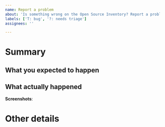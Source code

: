 ```yaml
---
name: Report a problem
about: 'Is something wrong on the Open Source Inventory? Report a problem with this template.'
labels: ['T: bug', '?: needs triage']
assignees: ''

---
```


# Summary

<!-- One sentence description of what the issue is. -->


## What you expected to happen

<!-- A short description of what you expected. -->


## What actually happened

<!-- A short description of the problem you noticed, or what actually happened. -->

**Screenshots**:
<!-- If applicable, add screenshots to help explain your problem. -->


# Other details

<!-- Add any context about the issue here. If not necessary, delete this section. -->
